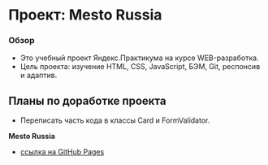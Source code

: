 # Проект: Mesto Russia

### Обзор

* Это учебный проект Яндекс.Практикума на курсе WEB-разработка.
* Цель проекта: изучение HTML, CSS, JavaScript, БЭМ, Git, респонсив и адаптив.

## Планы по доработке проекта
* Переписать часть кода в классы Card и FormValidator.


**Mesto Russia**

* [ссылка на GitHub Pages](https://yurick78.github.io/mesto/index.html)
